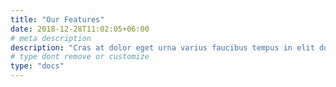 ```yaml
---
title: "Our Features"
date: 2018-12-28T11:02:05+06:00
# meta description
description: "Cras at dolor eget urna varius faucibus tempus in elit dolor sit amet."
# type dont remove or customize
type: "docs"
---
```

